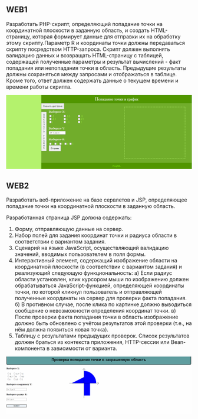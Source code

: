 ## WEB1

Разработать PHP-скрипт, определяющий попадание точки на координатной плоскости в заданную область, и создать HTML-страницу, которая формирует данные для отправки их на обработку этому скрипту.Параметр R и координаты точки должны передаваться скрипту посредством HTTP-запроса. Скрипт должен выполнять валидацию данных и возвращать HTML-страницу с таблицей, содержащей полученные параметры и результат вычислений - факт попадания или непопадания точки в область. Предыдущие результаты должны сохраняться между запросами и отображаться в таблице. Кроме того, ответ должен содержать данные о текущем времени и времени работы скрипта.


![alt text](Web1/result/result.gif)



## WEB2

Разработать веб-приложение на базе сервлетов и JSP, определяющее попадание точки на координатной плоскости в заданную область.

Разработанная страница JSP должна содержать:

1) Форму, отправляющую данные на сервер.
2) Набор полей для задания координат точки и радиуса области в соответствии с вариантом задания.
3) Сценарий на языке JavaScript, осуществляющий валидацию значений, вводимых пользователем в поля формы.
4) Интерактивный элемент, содержащий изображение области на координатной плоскости (в соответствии с вариантом задания) и реализующий следующую функциональность:
    a) Если радиус области установлен, клик курсором мыши по изображению должен обрабатываться JavaScript-функцией, определяющей координаты точки, по которой кликнул пользователь и отправляющей полученные координаты на сервер для проверки факта попадания.
    б) В противном случае, после клика по картинке должно выводиться сообщение о невозможности определения координат точки.
    в) После проверки факта попадания точки в область изображение должно быть обновлено с учётом результатов этой проверки (т.е., на нём должна появиться новая точка).
5) Таблицу с результатами предыдущих проверок. Список результатов должен браться из контекста приложения, HTTP-сессии или Bean-компонента в зависимости от варианта.


![alt text](Web2/result/result.gif)
